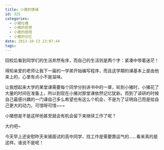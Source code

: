 ```yaml
---
title: 小猪的情绪
id: 325
categories:
  - 小猪吐槽
  - 小猪的思想
  - 小猪的感悟
  - 小猪的记忆
date: 2013-10-13 23:07:44
tags:
---
```


回校后看到同学们的生活井然有序，而自己的生活则是两个字：紧凑中带着迷茫！

得知亲爱的老师让我下一届的一学弟开始编写程序，而且这学期的课基本上是由他来上的，心里有点小不是滋味。

让我想起来大学的某堂课需要每个同学分别讲书中的一章，轮到小猪时，小猪花了大量的时间在准备上，所以到现在小猪对那堂课依然记忆犹新。而到了读研的时候自己最感兴趣的一门课自己多么希望也有这么个机会，不是为了证明自己而是给自己更大的动力。可惜呀可惜~~~

小猪想是不是这样他甚至就会有机会留下来继续工作了呢？

大约吧~

今天早上还安慰昨天来锡面试的高中同学，找工作是需要靠运气的……看来真的是这样。谁说不是呢！